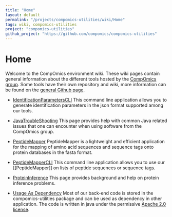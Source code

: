 ```yaml
---
title: "Home"
layout: default
permalink: "/projects/compomics-utilities/wiki/Home"
tags: wiki, compomics-utilities
project: "compomics-utilities"
github_project: "https://github.com/compomics/compomics-utilities"
---
```


# Home
Welcome to the CompOmics environment wiki. These wiki pages contain general information about the different tools hosted by the [CompOmics group](https://compomics.com/). Some tools have their own repository and wiki, more information can be found on the [general Github page](https://compomics.github.io/).

* [IdentificationParametersCLI](/projects/compomics-utilities/wiki/identificationparameterscli)
This command line application allows you to generate identification parameters in the json format supported among our tools.

* [JavaTroubleShooting](/projects/compomics-utilities/wiki/javatroubleshooting)
This page provides help with common Java related issues that one can encounter when using software from the CompOmics group.

* [PeptideMapper](/projects/compomics-utilities/wiki/peptidemapper)
PeptideMapper is a lightweight and efficient application for the mapping of amino acid sequences and sequence tags onto protein databases in the fasta format.

* [PeptideMapperCLI](/projects/compomics-utilities/wiki/peptidemappercli)
This command line application allows you to use our [[PeptideMapper]] on lists of peptide sequences or sequence tags.

* [ProteinInference](/projects/compomics-utilities/wiki/proteininference)
This page provides background and help on protein inference problems.

* [Usage As Dependency](/projects/compomics-utilities/wiki/usageasdependency)
Most of our back-end code is stored in the compomics-utilities package and can be used as dependency in other application. The code is written in java under the permissive [Apache 2.0 license](https://www.apache.org/licenses/LICENSE-2.0).
